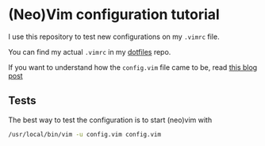 # (Neo)Vim configuration tutorial

I use this repository to test new configurations on my `.vimrc` file.

You can find my actual `.vimrc` in my [dotfiles](https://github.com/marioy47/dotfiles) repo.

If you want to understand how the `config.vim` file came to be, read [this blog post](https://marioyepes.com/vim-setup-for-modern-web-development/)

## Tests

The best way to test the configuration is to start (neo)vim with 

```bash
/usr/local/bin/vim -u config.vim config.vim
```
